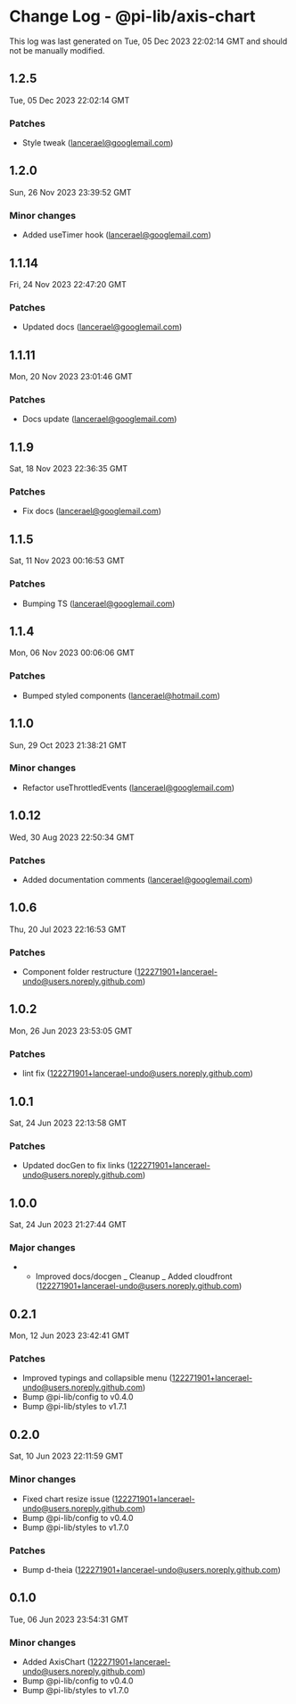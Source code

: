 # Change Log - @pi-lib/axis-chart

This log was last generated on Tue, 05 Dec 2023 22:02:14 GMT and should not be manually modified.

<!-- Start content -->

## 1.2.5

Tue, 05 Dec 2023 22:02:14 GMT

### Patches

- Style tweak (lancerael@googlemail.com)

## 1.2.0

Sun, 26 Nov 2023 23:39:52 GMT

### Minor changes

- Added useTimer hook (lancerael@googlemail.com)

## 1.1.14

Fri, 24 Nov 2023 22:47:20 GMT

### Patches

- Updated docs (lancerael@googlemail.com)

## 1.1.11

Mon, 20 Nov 2023 23:01:46 GMT

### Patches

- Docs update (lancerael@googlemail.com)

## 1.1.9

Sat, 18 Nov 2023 22:36:35 GMT

### Patches

- Fix docs (lancerael@googlemail.com)

## 1.1.5

Sat, 11 Nov 2023 00:16:53 GMT

### Patches

- Bumping TS (lancerael@googlemail.com)

## 1.1.4

Mon, 06 Nov 2023 00:06:06 GMT

### Patches

- Bumped styled components (lancerael@hotmail.com)

## 1.1.0

Sun, 29 Oct 2023 21:38:21 GMT

### Minor changes

- Refactor useThrottledEvents (lancerael@googlemail.com)

## 1.0.12

Wed, 30 Aug 2023 22:50:34 GMT

### Patches

- Added documentation comments (lancerael@googlemail.com)

## 1.0.6

Thu, 20 Jul 2023 22:16:53 GMT

### Patches

- Component folder restructure (122271901+lancerael-undo@users.noreply.github.com)

## 1.0.2

Mon, 26 Jun 2023 23:53:05 GMT

### Patches

- lint fix (122271901+lancerael-undo@users.noreply.github.com)

## 1.0.1

Sat, 24 Jun 2023 22:13:58 GMT

### Patches

- Updated docGen to fix links (122271901+lancerael-undo@users.noreply.github.com)

## 1.0.0

Sat, 24 Jun 2023 21:27:44 GMT

### Major changes

- - Improved docs/docgen _ Cleanup _ Added cloudfront (122271901+lancerael-undo@users.noreply.github.com)

## 0.2.1

Mon, 12 Jun 2023 23:42:41 GMT

### Patches

- Improved typings and collapsible menu (122271901+lancerael-undo@users.noreply.github.com)
- Bump @pi-lib/config to v0.4.0
- Bump @pi-lib/styles to v1.7.1

## 0.2.0

Sat, 10 Jun 2023 22:11:59 GMT

### Minor changes

- Fixed chart resize issue (122271901+lancerael-undo@users.noreply.github.com)
- Bump @pi-lib/config to v0.4.0
- Bump @pi-lib/styles to v1.7.0

### Patches

- Bump d-theia (122271901+lancerael-undo@users.noreply.github.com)

## 0.1.0

Tue, 06 Jun 2023 23:54:31 GMT

### Minor changes

- Added AxisChart (122271901+lancerael-undo@users.noreply.github.com)
- Bump @pi-lib/config to v0.4.0
- Bump @pi-lib/styles to v1.7.0
